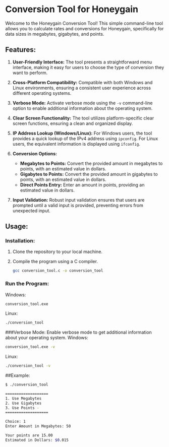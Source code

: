 # Conversion Tool for Honeygain

Welcome to the Honeygain Conversion Tool! This simple command-line tool allows you to calculate rates and conversions for Honeygain, specifically for data sizes in megabytes, gigabytes, and points.

## Features:

1. **User-Friendly Interface:**
   The tool presents a straightforward menu interface, making it easy for users to choose the type of conversion they want to perform.

2. **Cross-Platform Compatibility:**
   Compatible with both Windows and Linux environments, ensuring a consistent user experience across different operating systems.

3. **Verbose Mode:**
   Activate verbose mode using the `-v` command-line option to enable additional information about the operating system.

4. **Clear Screen Functionality:**
   The tool utilizes platform-specific clear screen functions, ensuring a clean and organized display.

5. **IP Address Lookup (Windows/Linux):**
   For Windows users, the tool provides a quick lookup of the IPv4 address using `ipconfig`. For Linux users, the equivalent information is displayed using `ifconfig`.

6. **Conversion Options:**
   - **Megabytes to Points:** Convert the provided amount in megabytes to points, with an estimated value in dollars.
   - **Gigabytes to Points:** Convert the provided amount in gigabytes to points, with an estimated value in dollars.
   - **Direct Points Entry:** Enter an amount in points, providing an estimated value in dollars.

7. **Input Validation:**
   Robust input validation ensures that users are prompted until a valid input is provided, preventing errors from unexpected input.

## Usage:

### Installation:
1. Clone the repository to your local machine.
2. Compile the program using a C compiler.

   ```bash
   gcc conversion_tool.c -o conversion_tool
   ```

### Run the Program:
Windows:
```bash
conversion_tool.exe
```
Linux:
```bash
./conversion_tool
```

###Verbose Mode:
Enable verbose mode to get additional information about your operating system.
Windows:
```bash
conversion_tool.exe -v
```
Linux:
```bash
./conversion_tool -v
```
   
##Example: 
```bash
$ ./conversion_tool

===================
1. Use Megabytes
2. Use Gigabytes
3. Use Points -
===================

Choice: 1
Enter Amount in Megabytes: 50

Your points are 15.00
Estimated in Dollars: $0.015
```
